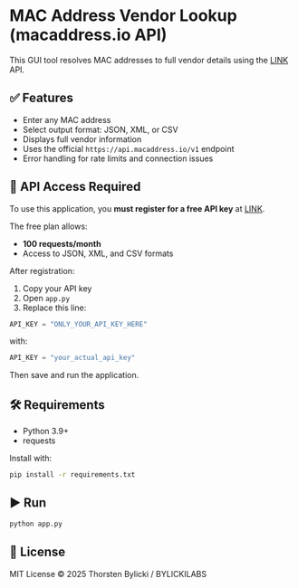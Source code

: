 
# MAC Address Vendor Lookup (macaddress.io API)

This GUI tool resolves MAC addresses to full vendor details using the [LINK](https://macaddress.io) API.

## ✅ Features

- Enter any MAC address
- Select output format: JSON, XML, or CSV
- Displays full vendor information
- Uses the official `https://api.macaddress.io/v1` endpoint
- Error handling for rate limits and connection issues

## 🔐 API Access Required

To use this application, you **must register for a free API key** at [LINK](https://macaddress.io).

The free plan allows:
- **100 requests/month**
- Access to JSON, XML, and CSV formats

After registration:
1. Copy your API key
2. Open `app.py`
3. Replace this line:

```python
API_KEY = "ONLY_YOUR_API_KEY_HERE"
```

with:

```python
API_KEY = "your_actual_api_key"
```

Then save and run the application.

## 🛠 Requirements

- Python 3.9+
- requests

Install with:

```bash
pip install -r requirements.txt
```

## ▶ Run

```bash
python app.py
```

## 🔐 License

MIT License © 2025 Thorsten Bylicki / BYLICKILABS
